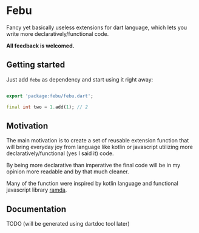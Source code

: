 # Febu

Fancy yet basically useless extensions for dart language, which lets you write more declaratively/functional code.

**All feedback is welcomed.**

## Getting started

Just add `febu` as dependency and start using it right away:

```dart

export 'package:febu/febu.dart';

final int two = 1.add(1); // 2
```

## Motivation

The main motivation is to create a set of reusable extension function that will bring everyday joy from language like
kotlin or javascript utilizing more declaratively/functional (yes I said it) code.

By being more declarative than imperative the final code will be in my opinion more readable and by that much cleaner.

Many of the function were inspired by kotlin language and functional javascript library [ramda](https://ramdajs.com/).

## Documentation

TODO (will be generated using dartdoc tool later)
